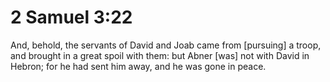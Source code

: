 # 2 Samuel 3:22

And, behold, the servants of David and Joab came from [pursuing] a troop, and brought in a great spoil with them: but Abner [was] not with David in Hebron; for he had sent him away, and he was gone in peace.